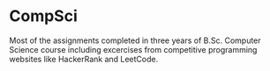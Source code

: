 # CompSci

<p> 
    Most of the assignments completed in three years of B.Sc. Computer Science course including excercises from competitive programming websites like HackerRank and LeetCode.<br>
</p>